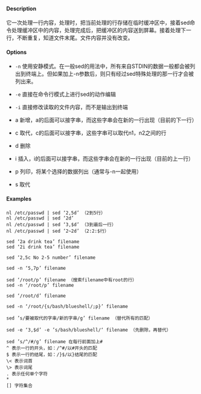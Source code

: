 #### Description

它一次处理一行内容，处理时，把当前处理的行存储在临时缓冲区中，接着sed命令处理缓冲区中的内容，处理完成后，把缓冲区的内容送到屏幕。接着处理下一行，不断重复，知道文件末尾。文件内容并没有改变。

#### Options

- `-n` 使用安静模式。在一般sed的用法中，所有来自STDIN的数据一般都会被列出到终端上。但如果加上-n参数后，则只有经过sed特殊处理的那一行才会被列出来。
- `-e` 直接在命令行模式上进行sed的动作编辑
- `-i` 直接修改读取的文件内容，而不是输出到终端

- a 新增，a的后面可以接字串，而这些字串会在新的一行出现（目前的下一行）
- c 取代，c的后面可以接字串，这些字串可以取代n1，n2之间的行
- d 删除
- i 插入，i的后面可以接字串，而这些字串会在新的一行出现（目前的上一行）
- p 列印，将某个选择的数据列出（通常与-n一起使用）
- s 取代

#### Examples

```
nl /etc/passwd | sed ‘2,5d’ （2到5行）
nl /etc/passwd | sed ‘2d’
nl /etc/passwd | sed ‘3,$d’ （3到最后一行）
nl /etc/passwd | sed ‘2~2d’ （2:2:$行）

sed ‘2a drink tea’ filename
sed ‘2i drink tea’ filename

sed ‘2,5c No 2-5 number’ filename

sed -n ‘5,7p’ filename

sed ‘/root/p’ filename （搜索filename中有root的行）
sed -n ‘/root/p’ filename

sed ‘/root/d’ filename

sed -n ‘/root/{s/bash/blueshell/;p}’ filename

sed ’s/要被取代的字串/新的字串/g’ filename （替代所有的匹配）

sed -e ‘3,$d’ -e ’s/bash/blueshell/‘ filename （先删除，再替代）

sed ’s/^/#/g’ filename 在每行前面加上#
^ 表示一行的开头，如：/^#/以#开头的匹配
$ 表示一行的结尾，如：/}$/以}结尾的匹配
\< 表示词首
\> 表示词尾
. 表示任何单个字符
*
[] 字符集合
```
